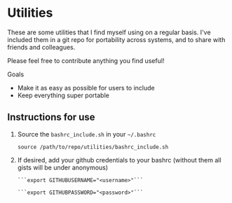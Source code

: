 Utilities
=========

These are some utilities that I find myself using on a regular basis. I've included them in a git repo for portability across systems, and to share with friends and colleagues.

Please feel free to contribute anything you find useful!

Goals
  - Make it as easy as possible for users to include
  - Keep everything super portable


Instructions for use
-----------
1. Source the `bashrc_include.sh` in your `~/.bashrc`

    ```source /path/to/repo/utilities/bashrc_include.sh```
 1. If desired, add your github credentials to your bashrc (without them all gists will be under anonymous)

        ```export GITHUBUSERNAME="<username>"```

        ```export GITHUBPASSWORD="<password>"```
